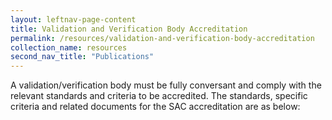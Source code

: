 ```yaml
---
layout: leftnav-page-content
title: Validation and Verification Body Accreditation
permalink: /resources/validation-and-verification-body-accreditation
collection_name: resources
second_nav_title: "Publications"
---
```


A validation/verification body must be fully conversant and comply with the relevant standards and criteria to be accredited. The standards, specific criteria and related documents for the SAC accreditation are as below:

